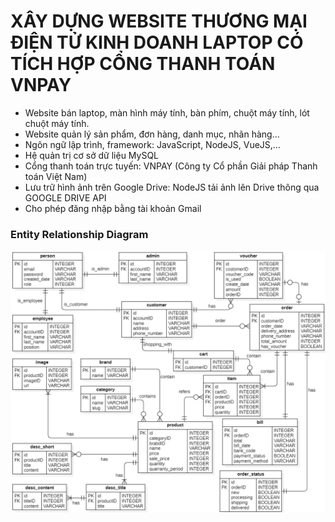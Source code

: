 # XÂY DỰNG WEBSITE THƯƠNG MẠI ĐIỆN TỬ KINH DOANH LAPTOP CÓ TÍCH HỢP CỔNG THANH TOÁN VNPAY
- Website bán laptop, màn hình máy tính, bàn phím, chuột máy tính, lót chuột máy tính.
- Website quản lý sản phẩm, đơn hàng, danh mục, nhãn hàng...
- Ngôn ngữ lập trình, framework: JavaScript, NodeJS, VueJS,… 
- Hệ quản trị cơ sở dữ liệu MySQL
- Cổng thanh toán trực tuyến: VNPAY (Công ty Cổ phần Giải pháp Thanh toán Việt Nam)
- Lưu trữ hình ảnh trên Google Drive: NodeJS tải ảnh lên Drive thông qua GOOGLE DRIVE API
- Cho phép đăng nhập bằng tài khoản Gmail

### Entity Relationship Diagram
![](erd.png)
